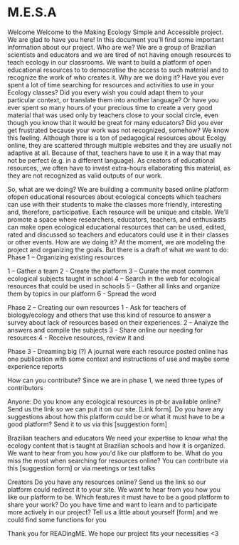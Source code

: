 # M.E.S.A
Welcome
Welcome to the Making Ecology Simple and Accessible project. We are glad to have you here!
In this document you’ll find some important information about our project.
Who are we?
We are a group of Brazilian scientists and educators and we are tired of not having enough resources to teach ecology in our classrooms. We want to build a platform of open educational resources to to democratise the access to such material and to recognize the work of who creates it.
Why are we doing it?
Have you ever spent a lot of time searching for resources and activities to use in your Ecology classes? Did you every wish you could adapt them to your particular context, or translate them into another language? 
Or have you ever spent so many hours of your precious time to create a very good material that was used only by teachers close to your social circle, even though you know that it would be great for many educators? Did you ever get frustrated because your work was not recognized, somehow? 
We know this feeling. Although there is a ton of pedagogical resources about Ecolgy online, they are scattered through multiple websites and they are usually not adaptive at all. Because of that, teachers have to use it in a way that may not be perfect (e.g. in a different language). As creators of educational resources, ,we often have to invest extra-hours ellaborating this material, as they are not recognized as valid outputs of our work. 

So, what are we doing?
We are building a community based online platform ofopen educational resources about ecological concepts which teachers can use with their students to make the classes more friendly, interesting and, therefore, participative. Each resource will be unique and citable. We’ll promote a space where researchers, educators, teachers, and enthusiasts can make open ecological educational resources that can be used, edited, rated and discussed so teachers and educators could use it in their classes or other events.
How are we doing it?
At the moment, we are modeling the project and organizing the goals. But there is a draft of what we want to do:
Phase 1 – Organizing existing resources

1 – Gather a team
2 - Create the platform
3 – Curate the most common ecological subjects taught in school
4 – Search in the web for ecological resources that could be used in schools
5 – Gather all links and organize them by topics in our platform
6 - Spread the word
 
Phase 2 – Creating our own resources
1 - Ask for teachers of biology/ecology and others that use this kind of resource to answer a survey about lack of resources based on their experiences.
2 – Analyze the answers and compile the subjects
3 - Share online our needing for resources
4 - Receive resources, review it and 

Phase 3 - Dreaming big (?)
A journal were each resource posted online has one publication with some context and instructions of use and maybe some experience reports

How can you contribute?
Since we are in phase 1, we need three types of contributors

Anyone:
Do you know any ecological resources in pt-br available online? Send us the link so we can put it on our site. [Link form].
Do you have any suggestions about how this platform could be or what it must have to be a good platform? Send it to us via this [suggestion form]

Brazilian teachers and educators
We need your expertise to know what the ecology content that is taught at Brazilian schools and how it is organized.
We want to hear from you how you'd like our platform to be. What do you miss the most when searching for resources online?
You can contribute via this [suggestion form] or via meetings or text talks

Creators
Do you have any resources online? Send us the link so our platform could redirect it to your site. 
We want to hear from you how you like our platform to be. Which features it must have to be a good platform to share your work?
Do you have time and want to learn and to participate more actively in our project? Tell us a little about yourself [form] and we could find some functions for you


Thank you for READingME. We hope our project fits your necessities <3

